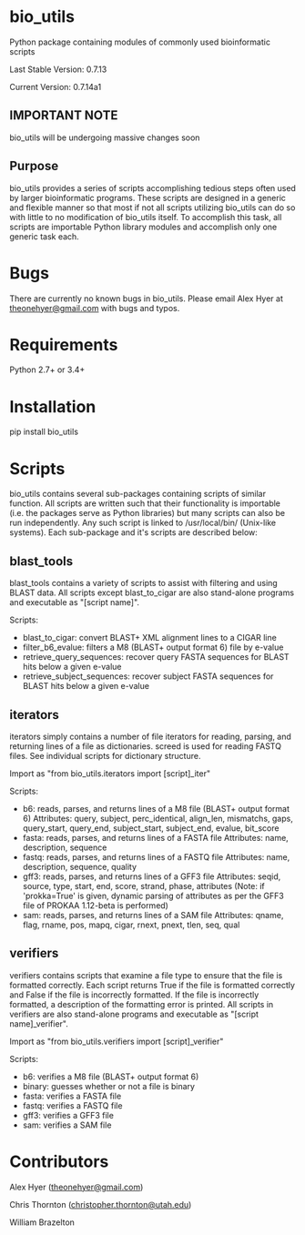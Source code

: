 bio_utils
==========

Python package containing modules of commonly used bioinformatic scripts

Last Stable Version: 0.7.13

Current Version: 0.7.14a1

IMPORTANT NOTE
--------------

bio_utils will be undergoing massive changes soon

Purpose
-------

bio_utils provides a series of scripts accomplishing tedious steps often
used by larger bioinformatic programs. These scripts are designed in a generic
and flexible manner so that most if not all scripts utilizing bio_utils
can do so with little to no modification of bio_utils itself. To accomplish
this task, all scripts are importable Python library modules and accomplish
only one generic task each.

Bugs
=====

There are currently no known bugs in bio_utils. Please email Alex Hyer at
theonehyer@gmail.com with bugs and typos.

Requirements
============

Python 2.7+ or 3.4+

Installation
============

pip install bio_utils

Scripts
========

bio_utils contains several sub-packages containing scripts of similar function.
All scripts are written such that their functionality is importable
(i.e. the packages serve as Python libraries) but many scripts can also be run
independently. Any such script is linked to /usr/local/bin/
(Unix-like systems). Each sub-package and it's scripts are described below:

blast_tools
-----------

blast_tools contains a variety of scripts to assist with filtering and using
BLAST data. All scripts except blast_to_cigar are also stand-alone programs
and executable as "[script name]".

Scripts:
* blast_to_cigar: convert BLAST+ XML alignment lines to a CIGAR line
* filter_b6_evalue: filters a M8 (BLAST+ output format 6) file by e-value
* retrieve_query_sequences: recover query FASTA sequences for BLAST hits below
                            a given e-value
* retrieve_subject_sequences: recover subject FASTA sequences for BLAST hits
                              below a given e-value

iterators
---------

iterators simply contains a number of file iterators for reading, parsing, and
returning lines of a file as dictionaries. screed is used for reading
FASTQ files. See individual scripts for dictionary structure.

Import as "from bio_utils.iterators import [script]_iter"

Scripts:
* b6: reads, parses, and returns lines of a M8 file (BLAST+ output format 6)
      Attributes: query, subject, perc_identical, align_len,
      mismatchs, gaps, query_start, query_end, subject_start, subject_end,
      evalue, bit_score
* fasta: reads, parses, and returns lines of a FASTA file
         Attributes: name, description, sequence
* fastq: reads, parses, and returns lines of a FASTQ file
         Attributes: name, description, sequence, quality
* gff3: reads, parses, and returns lines of a GFF3 file
        Attributes: seqid, source, type, start, end, score,
        strand, phase, attributes (Note: if 'prokka=True' is given,
        dynamic parsing of attributes as per the GFF3 file of PROKAA 1.12-beta
        is performed)
* sam: reads, parses, and returns lines of a SAM file
       Attributes: qname, flag, rname, pos, mapq, cigar, rnext,
       pnext, tlen, seq, qual

verifiers
---------

verifiers contains scripts that examine a file type to ensure that the file is
formatted correctly. Each script returns True if the file is formatted
correctly and False if the file is incorrectly formatted. If the file is
incorrectly formatted, a description of the formatting error is printed. All
scripts in verifiers are also stand-alone programs and executable
 as "[script name]_verifier".
 
 Import as "from bio_utils.verifiers import [script]_verifier"

Scripts:
* b6: verifies a M8 file (BLAST+ output format 6)
* binary: guesses whether or not a file is binary
* fasta: verifies a FASTA file
* fastq: verifies a FASTQ file
* gff3: verifies a GFF3 file
* sam: verifies a SAM file

Contributors
============

Alex Hyer (theonehyer@gmail.com)

Chris Thornton (christopher.thornton@utah.edu)

William Brazelton